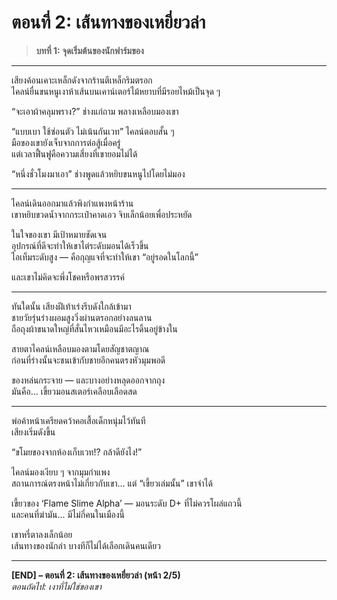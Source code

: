 # ตอนที่ 2: เส้นทางของเหยี่ยวล่า  
> **บทที่ 1: จุดเริ่มต้นของนักฟาร์มของ**

---

เสียงค้อนเคาะเหล็กดังจากร้านตีเหล็กริมตรอก  
ไคลน์ยื่นขนหนูเงาห้าเส้นบนเคาน์เตอร์ไม้หยาบที่มีรอยไหม้เป็นจุด ๆ

“จะเอาผ้าคลุมพราง?” ช่างแก่ถาม พลางเหลือบมองเขา

“แบบเบา ใช้ซ่อนตัว ไม่เน้นกันเวท” ไคลน์ตอบสั้น ๆ  
มือของเขายังเจ็บจากการต่อสู้เมื่อครู่  
แต่เวลาฟื้นฟูคือความเสี่ยงที่เขายอมไม่ได้

“หนึ่งชั่วโมงมาเอา” ช่างพูดแล้วหยิบขนหนูไปโดยไม่มอง

---

ไคลน์เดินออกมาแล้วพิงกำแพงหน้าร้าน  
เขาหยิบขวดน้ำจากกระเป๋าคาดเอว จิบเล็กน้อยเพื่อประหยัด

ในใจของเขา มีเป้าหมายชัดเจน  
อุปกรณ์ที่ดีจะทำให้เขาไต่ระดับมอนได้เร็วขึ้น  
ไอเท็มระดับสูง — คือกุญแจที่จะทำให้เขา “อยู่รอดในโลกนี้”

และเขาไม่คิดจะพึ่งโชคหรือพรสวรรค์

---

ทันใดนั้น เสียงฝีเท้าเร่งรีบดังใกล้เข้ามา  
ชายวัยรุ่นร่างผอมสูงวิ่งผ่านตรอกอย่างลนลาน  
ถือถุงผ้าขนาดใหญ่ที่สั่นไหวเหมือนมีอะไรดิ้นอยู่ข้างใน

สายตาไคลน์เหลือบมองตามโดยสัญชาตญาณ  
ก่อนที่ร่างนั้นจะชนเข้ากับชายอีกคนตรงหัวมุมพอดี

ของหล่นกระจาย — และบางอย่างหลุดออกจากถุง  
มันคือ... เขี้ยวมอนสเตอร์เคลือบเลือดสด

---

พ่อค้าหน้าเครียดคว้าคอเสื้อเด็กหนุ่มไว้ทันที  
เสียงเริ่มดังขึ้น

“ขโมยของจากห้องเก็บเวท!? กล้าดียังไง!”

ไคลน์มองเงียบ ๆ จากมุมกำแพง  
สถานการณ์ตรงหน้าไม่เกี่ยวกับเขา... แต่ “เขี้ยวเล่มนั้น” เขาจำได้

เขี้ยวของ ‘Flame Slime Alpha’ — มอนระดับ D+ ที่ไม่ควรโผล่แถวนี้  
และคนที่ฆ่ามัน... มีไม่กี่คนในเมืองนี้

เขาหรี่ตาลงเล็กน้อย  
เส้นทางของนักล่า บางทีก็ไม่ได้เลือกเดินคนเดียว

---

**[END] – ตอนที่ 2: เส้นทางของเหยี่ยวล่า (หน้า 2/5)**  
*ตอนถัดไป: เงาที่ไม่ใช่ของเขา*
